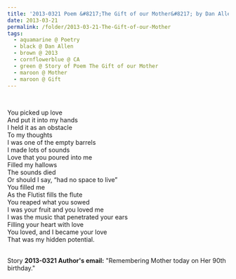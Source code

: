 ```yaml
---
title: '2013-0321 Poem &#8217;The Gift of our Mother&#8217; by Dan Allen'
date: 2013-03-21
permalink: /folder/2013-03-21-The-Gift-of-our-Mother
tags:
  - aquamarine @ Poetry
  - black @ Dan Allen
  - brown @ 2013
  - cornflowerblue @ CA
  - green @ Story of Poem The Gift of our Mother
  - maroon @ Mother
  - maroon @ Gift
---
```


<br>

<p>
You picked up love<br>
And put it into my hands<br>
I held it as an obstacle<br>
To my thoughts<br>
I was one of the empty barrels<br>
I made lots of sounds<br>
Love that you poured into me<br>
Filled my hallows<br>
The sounds died<br>
Or should I say, “had no space to live”<br>
You filled me<br>
As the Flutist fills the flute<br>
You reaped what you sowed<br>
I was your fruit and you loved me<br>
I was the music that penetrated your ears<br>
Filling your heart with love<br>
You loved, and I became your love<br>
That was my hidden potential.<br>
</p>

<br>

<wave-list>
<list-title color="DarkSeaGreen" width="25">Story</list-title>
  <list-item color="BlanchedAlmond"  width="280"><b>2013-0321 Author's email:</b> "Remembering Mother today on Her 90th birthday."</list-item>
</wave-list>

